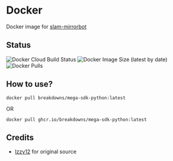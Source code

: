 # Docker
Docker image for [slam-mirrorbot](https://github.com/Slam-Team/slam-mirrorbot)

## Status
![Docker Cloud Build Status](https://img.shields.io/docker/cloud/build/breakdowns/mega-sdk-python?style=for-the-badge&label=Docker%20Build&logo=docker)
![Docker Image Size (latest by date)](https://img.shields.io/docker/image-size/breakdowns/mega-sdk-python?style=for-the-badge&label=Docker%20Size&logo=docker)
![Docker Pulls](https://img.shields.io/docker/pulls/breakdowns/mega-sdk-python?style=for-the-badge&label=Docker%20Pull&logo=docker)

## How to use?
```
docker pull breakdowns/mega-sdk-python:latest
```
OR
```
docker pull ghcr.io/breakdowns/mega-sdk-python:latest
```

## Credits
- [Izzy12](https://github.com/lzzy12/) for original source
